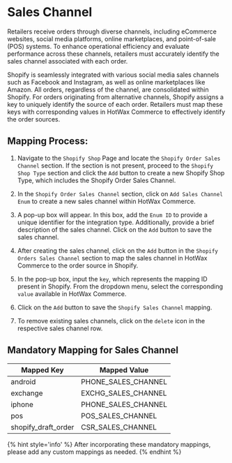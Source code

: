 # Sales Channel

Retailers receive orders through diverse channels, including eCommerce websites, social media platforms, online marketplaces, and point-of-sale (POS) systems. To enhance operational efficiency and evaluate performance across these channels, retailers must accurately identify the sales channel associated with each order.

Shopify is seamlessly integrated with various social media sales channels such as Facebook and Instagram, as well as online marketplaces like Amazon. All orders, regardless of the channel, are consolidated within Shopify. For orders originating from alternative channels, Shopify assigns a key to uniquely identify the source of each order. Retailers must map these keys with corresponding values in HotWax Commerce to effectively identify the order sources.

## Mapping Process:

1. Navigate to the `Shopify Shop` Page and locate the `Shopify Order Sales Channel` section. If the section is not present, proceed to the `Shopify Shop Type` section and click the `Add` button to create a new Shopify Shop Type, which includes the Shopify Order Sales Channel.

2. In the `Shopify Order Sales Channel` section, click on `Add Sales Channel Enum` to create a new sales channel within HotWax Commerce.

3. A pop-up box will appear. In this box, add the `Enum ID` to provide a unique identifier for the integration type. Additionally, provide a brief description of the sales channel. Click on the `Add` button to save the sales channel.

4. After creating the sales channel, click on the `Add` button in the `Shopify Orders Sales Channel` section to map the sales channel in HotWax Commerce to the order source in Shopify.

5. In the pop-up box, input the `key`, which represents the mapping ID present in Shopify. From the dropdown menu, select the corresponding `value` available in HotWax Commerce.

6. Click on the `Add` button to save the `Shopify Sales Channel` mapping.

7. To remove existing sales channels, click on the `delete` icon in the respective sales channel row.

## Mandatory Mapping for Sales Channel

| Mapped Key            | Mapped Value         |
|-----------------------|----------------------|
| android               | PHONE_SALES_CHANNEL  |
| exchange              | EXCHG_SALES_CHANNEL  |
| iphone                | PHONE_SALES_CHANNEL  |
| pos                   | POS_SALES_CHANNEL    |
| shopify_draft_order   | CSR_SALES_CHANNEL    |

{% hint style='info' %} After incorporating these mandatory mappings, please add any custom mappings as needed. 
{% endhint %}
